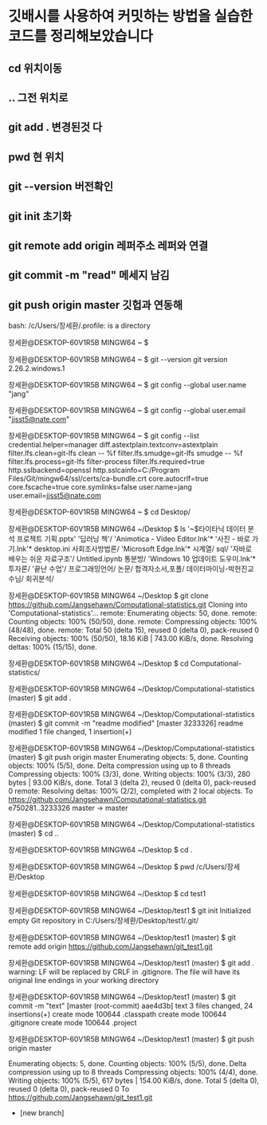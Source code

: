 # 깃배시를 사용하여 커밋하는 방법을 실습한 코드를 정리해보았습니다
## cd 위치이동
##  .. 그전 위치로 
## git add . 변경된것 다 
##  pwd 현 위치
## git --version  버전확인
## git init 초기화
## git remote add origin 레퍼주소  레퍼와 연결 
## git commit -m "read" 메세지 남김
## git push origin master 깃헙과 연동해 
bash: /c/Users/장세환/.profile: is a directory

장세환@DESKTOP-60V1R5B MINGW64 ~
$

장세환@DESKTOP-60V1R5B MINGW64 ~
$ git --version
git version 2.26.2.windows.1

장세환@DESKTOP-60V1R5B MINGW64 ~
$ git config --global user.name "jang"

장세환@DESKTOP-60V1R5B MINGW64 ~
$ git config --global user.email "jjsst5@nate.com"

장세환@DESKTOP-60V1R5B MINGW64 ~
$ git config --list
credential.helper=manager
diff.astextplain.textconv=astextplain
filter.lfs.clean=git-lfs clean -- %f
filter.lfs.smudge=git-lfs smudge -- %f
filter.lfs.process=git-lfs filter-process
filter.lfs.required=true
http.sslbackend=openssl
http.sslcainfo=C:/Program Files/Git/mingw64/ssl/certs/ca-bundle.crt
core.autocrlf=true
core.fscache=true
core.symlinks=false
user.name=jang
user.email=jjsst5@nate.com

장세환@DESKTOP-60V1R5B MINGW64 ~
$ cd Desktop/

장세환@DESKTOP-60V1R5B MINGW64 ~/Desktop
$ ls
'~$타이타닉 데이터 분석 프로젝트 기획.pptx'  '딥러닝 책'/
'Animotica - Video Editor.lnk'*              '사진 - 바로 가기.lnk'*
 desktop.ini                                  사회조사방법론/
'Microsoft Edge.lnk'*                         시계열/
 sql/                                        '자바로 배우는 쉬운 자료구조'/
 Untitled.ipynb                               통분방/
'Windows 10 업데이트 도우미.lnk'*             투자론/
'끝난 수업'/                                  프로그래밍언어/
 논문/                                        합격자소서,포폴/
 데이터마이닝-박헌진교수님/                   회귀분석/

장세환@DESKTOP-60V1R5B MINGW64 ~/Desktop
$ git clone https://github.com/Jangsehawn/Computational-statistics.git
Cloning into 'Computational-statistics'...
remote: Enumerating objects: 50, done.
remote: Counting objects: 100% (50/50), done.
remote: Compressing objects: 100% (48/48), done.
remote: Total 50 (delta 15), reused 0 (delta 0), pack-reused 0
Receiving objects: 100% (50/50), 18.16 KiB | 743.00 KiB/s, done.
Resolving deltas: 100% (15/15), done.

장세환@DESKTOP-60V1R5B MINGW64 ~/Desktop
$ cd Computational-statistics/

장세환@DESKTOP-60V1R5B MINGW64 ~/Desktop/Computational-statistics (master)
$ git add .

장세환@DESKTOP-60V1R5B MINGW64 ~/Desktop/Computational-statistics (master)
$ git commit -m "readme modified"
[master 3233326] readme modified
 1 file changed, 1 insertion(+)

장세환@DESKTOP-60V1R5B MINGW64 ~/Desktop/Computational-statistics (master)
$ git push origin master
Enumerating objects: 5, done.
Counting objects: 100% (5/5), done.
Delta compression using up to 8 threads
Compressing objects: 100% (3/3), done.
Writing objects: 100% (3/3), 280 bytes | 93.00 KiB/s, done.
Total 3 (delta 2), reused 0 (delta 0), pack-reused 0
remote: Resolving deltas: 100% (2/2), completed with 2 local objects.
To https://github.com/Jangsehawn/Computational-statistics.git
   e750281..3233326  master -> master

장세환@DESKTOP-60V1R5B MINGW64 ~/Desktop/Computational-statistics (master)
$ cd ..

장세환@DESKTOP-60V1R5B MINGW64 ~/Desktop
$ cd .

장세환@DESKTOP-60V1R5B MINGW64 ~/Desktop
$ pwd
/c/Users/장세환/Desktop

장세환@DESKTOP-60V1R5B MINGW64 ~/Desktop
$ cd test1

장세환@DESKTOP-60V1R5B MINGW64 ~/Desktop/test1
$ git init
Initialized empty Git repository in C:/Users/장세환/Desktop/test1/.git/

장세환@DESKTOP-60V1R5B MINGW64 ~/Desktop/test1 (master)
$ git remote add origin https://github.com/Jangsehawn/git_test1.git

장세환@DESKTOP-60V1R5B MINGW64 ~/Desktop/test1 (master)
$ git add .
warning: LF will be replaced by CRLF in .gitignore.
The file will have its original line endings in your working directory

장세환@DESKTOP-60V1R5B MINGW64 ~/Desktop/test1 (master)
$ git commit -m "text"
[master (root-commit) aae4d3b] text
 3 files changed, 24 insertions(+)
 create mode 100644 .classpath
 create mode 100644 .gitignore
 create mode 100644 .project

장세환@DESKTOP-60V1R5B MINGW64 ~/Desktop/test1 (master)
$ git push origin master

Enumerating objects: 5, done.
Counting objects: 100% (5/5), done.
Delta compression using up to 8 threads
Compressing objects: 100% (4/4), done.
Writing objects: 100% (5/5), 617 bytes | 154.00 KiB/s, done.
Total 5 (delta 0), reused 0 (delta 0), pack-reused 0
To https://github.com/Jangsehawn/git_test1.git
 * [new branch]    
